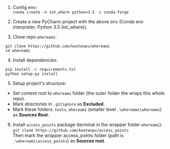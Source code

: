 1. Config env:  
`conda create -n iot_where python=3.5 -c conda-forge`  


2. Create a new PyCharm project with the above env (Conda env interpreter: Python 3.5 (iot_where)).  


3. Clone repo `whereami`:  
```
git clone https://github.com/kootenpv/whereami
cd whereami
```

4. Install dependencies:  
```
pip install -r requirements.txt
python setup.py install
```  

5. Setup project's structure:  
- Set content root to `whereami` folder (the outer folder the wraps this whole repo).  
- Mark directories in `.gitignore` as **Excluded**.  
- Mark these folders: `tests`, `whereami` (smaller level `.\whereami\whereami`) as **Sources Root**.    


6. Install `access_points` package (terminal in the wrapper folder `whereami`):  
`git clone https://github.com/kootenpv/access_points`  
Then mark the wrapper access_points folder (path is `.\whereami\access_points`) as **Sources root**.